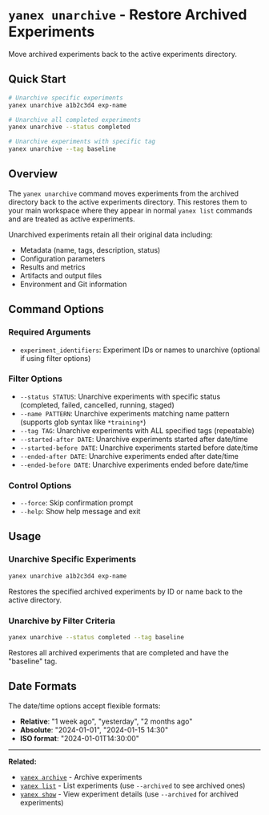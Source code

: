 # `yanex unarchive` - Restore Archived Experiments

Move archived experiments back to the active experiments directory.

## Quick Start

```bash
# Unarchive specific experiments
yanex unarchive a1b2c3d4 exp-name

# Unarchive all completed experiments
yanex unarchive --status completed

# Unarchive experiments with specific tag
yanex unarchive --tag baseline
```

## Overview

The `yanex unarchive` command moves experiments from the archived directory back to the active experiments directory. This restores them to your main workspace where they appear in normal `yanex list` commands and are treated as active experiments.

Unarchived experiments retain all their original data including:
- Metadata (name, tags, description, status)
- Configuration parameters
- Results and metrics
- Artifacts and output files
- Environment and Git information

## Command Options

### Required Arguments

- `experiment_identifiers`: Experiment IDs or names to unarchive (optional if using filter options)

### Filter Options

- `--status STATUS`: Unarchive experiments with specific status (completed, failed, cancelled, running, staged)
- `--name PATTERN`: Unarchive experiments matching name pattern (supports glob syntax like `*training*`)
- `--tag TAG`: Unarchive experiments with ALL specified tags (repeatable)
- `--started-after DATE`: Unarchive experiments started after date/time
- `--started-before DATE`: Unarchive experiments started before date/time  
- `--ended-after DATE`: Unarchive experiments ended after date/time
- `--ended-before DATE`: Unarchive experiments ended before date/time

### Control Options

- `--force`: Skip confirmation prompt
- `--help`: Show help message and exit

## Usage

### Unarchive Specific Experiments

```bash
yanex unarchive a1b2c3d4 exp-name
```

Restores the specified archived experiments by ID or name back to the active directory.

### Unarchive by Filter Criteria

```bash
yanex unarchive --status completed --tag baseline
```

Restores all archived experiments that are completed and have the "baseline" tag.

## Date Formats

The date/time options accept flexible formats:
- **Relative**: "1 week ago", "yesterday", "2 months ago"
- **Absolute**: "2024-01-01", "2024-01-15 14:30"
- **ISO format**: "2024-01-01T14:30:00"

---

**Related:**
- [`yanex archive`](archive.md) - Archive experiments
- [`yanex list`](list.md) - List experiments (use `--archived` to see archived ones)
- [`yanex show`](show.md) - View experiment details (use `--archived` for archived experiments)